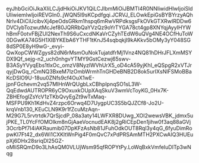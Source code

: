 eyJhbGciOiJkaXIiLCJjdHkiOiJKV1QiLCJlbmMiOiJBMTI4R0NNIiwidHlwIjoiSldUIiwiemlwIjoiREVGIn0..jWQN5I9sKCpdfgqi.JCRVJ_ELOwkEpiGsBYBYrzyAQhNrlv4DiCiUcibvXj4peOdsGRkm1hspq6mRwVRPdksgsFkOVkGTXRwIRDDw6DVClybTozwutMcJef80JQRRbQaYVzQz9oYrTYGA78ct4gp8XNYqjAyyIHYWhBmF0otvFBjZUl2NexTh9S6uCxcdNKaVrCZyhTEdW6uQVg4NE4OCfHuToW0DGwKA74G5H1XIBYKEbA6YTHF1tKnJ54sqbqkjI9kAKkv5bOMy3yY048SG8dSP0E8yH9wG-_evyi-QwXopCWWZgys82dN6rMsmOuNokTujatdfrMj1Vnz4NQ81hDHrJFLXmMSYDX9Qf_sejg-n2_uch0nhgvYTMY9GstCezwj65swv-B3ASyYVyqEbs1tlxOc_omzV8NyzlWVhUrX5_oD4cA59yjKhI_eQSpgR2xVTJrqyjDwGq_rCmNQ3BxeM7lzOmbWrmhTnGHDeBNB2D8ok5urIXsNlFSMoBBaKcDSlO9U-18uu0ZNfs9cf4OuX1wE-jpnFGchevm2vq57MlHnWrQUgbLxCBhpIpnqSO1sL3W-QqEdwdAUTROPR6yC9OxuxkOUpXAqSkuV3wmVcToyKG_0Hx7K-ZBHEfoglZsYcV1zTKbQvyEgZt9wTxMaq-MSFPU9Kh1KdHvZ4rzpc6Orwq4D7UygpUC3S5bQJZCf8-Jo2U-krqVnb130_KEuCLN9K9r1fZcuMzAqn-M29G7L5rvtrtdk7QrSjcdP_08a3aty14LWFXR8DUwg_XOI2wewsVBK_jdmx5ujPKE_TL0YcFfOMOIkm8nGjAaeVocnudEAK8j2gRiCEpDen1jihw0f3aq88aGVj3OcrbPf7I4iAKRaumib07DpKFzAsNb81JFuhOdkOUT8Rql3y4qG_6fyuDimRopwKI7Ft42_dx6Wi1CXKltWnPig4F0mQvC7xPdPRSAmMTH2PXCwAIQ3HUEupXj6DHx28sriqDl25GZ-oMliSRQmD9o3LhAsQM0VLUjWsm95qfROPYtPy.LoWqBxkVmfeIuDITp3wNqg